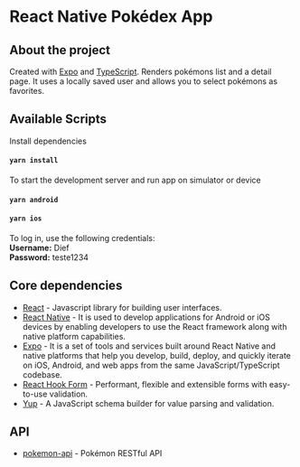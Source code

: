 # React Native Pokédex App



## About the project

Created with [Expo](https://expo.dev/) and [TypeScript](https://www.typescriptlang.org). Renders pokémons list and a detail page. It uses a locally saved user and allows you to select pokémons as favorites.

## Available Scripts

Install dependencies

#### `yarn install`

To start the development server and run app on simulator or device

#### `yarn android`

#### `yarn ios`

To log in, use the following credentials:  
**Username:** Dief  
**Password:** teste1234

## Core dependencies

- [React](https://reactjs.org/) - Javascript library for building user interfaces.
- [React Native](https://reactnative.dev) - It is used to develop applications for Android or iOS devices by enabling developers to use the React framework along with native platform capabilities.
- [Expo](https://expo.dev/) - It is a set of tools and services built around React Native and native platforms that help you develop, build, deploy, and quickly iterate on iOS, Android, and web apps from the same JavaScript/TypeScript codebase.
- [React Hook Form](https://react-hook-form.com) - Performant, flexible and extensible forms with easy-to-use validation.
- [Yup](https://github.com/jquense/yup) - A JavaScript schema builder for value parsing and validation.

## API

- [pokemon-api](https://pokeapi.co) - Pokémon RESTful API
